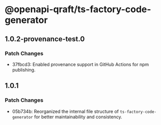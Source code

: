 # @openapi-qraft/ts-factory-code-generator

## 1.0.2-provenance-test.0

### Patch Changes

- 37fbcd3: Enabled provenance support in GitHub Actions for npm publishing.

## 1.0.1

### Patch Changes

- 05b734b: Reorganized the internal file structure of `ts-factory-code-generator` for better maintainability and consistency.
